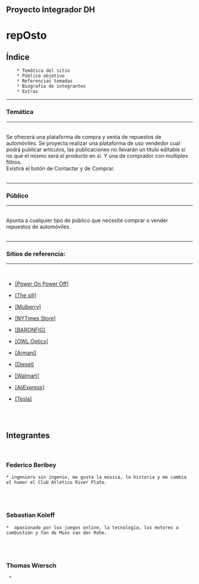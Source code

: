 ## Proyecto Integrador DH
# **repOsto**

## Índice

        * Temática del sitio
        * Público objetivo
        * Referencias tomadas
        * Biografía de integrantes
        * Extras
---
### Temática
---

<br>
Se ofrecerá una plataforma de compra y venta de repuestos de automóviles. Se proyecta realizar una plataforma de uso vendedor cual podrá publicar artículos, las publicaciones no llevarán un título editable si no que el mismo será el producto en sí. Y una de comprador con multiples filtros.
<br>
Existirá el botón de Contactar y de Comprar.
<br>
<br>

---
### Público
---

<br>
Apunta a cualquier tipo de público que necesite comprar o vender repuestos de automóviles.
<br>
<br>

---
### Sitios de referencia:
---

<br>

* <a href="https://poweronpoweroff.com/">[Power On Power Off]</a> 

* <a href="https://www.thesill.com/?ref=ecommdesign">[The sill]</a>

* <a href="https://www.mulberry.com/ar/ ">[Mulberry]</a>

* <a href="https://store.nytimes.com/ ">[NYTimes Store]</a>

* <a href="https://www.baronfig.com/ ">[BARONFIG]</a>

* <a href="https://www.owloptics.com/en/shop">[OWL Optics]</a>

* <a href="https://www.armani.com/us/armanicom">[Armani]</a>

* <a href="https://shop.diesel.com/en/">[Diesel]</a>

* <a href="https://www.walmart.com/">[Walmart]</a>

* <a href="https://es.aliexpress.com/">[AliExpress]</a>

* <a href="https://shop.tesla.com/?tesref=true">[Tesla]</a>

<br>
<br>

## Integrantes
<br>

### Federico Beribey
    * ingeniero sin ingenio, me gusta la música, la historia y me cambia el humor el Club Atlético River Plate.
<br>
<br>

### Sebastian Koleff
    *  apasionado por los juegos online, la tecnología, los motores a combustión y fan de Mies van der Rohe.
<br>
<br>

### Thomas Wiersch
     * 
